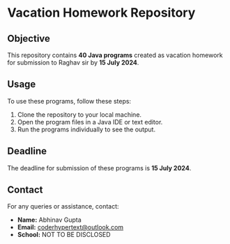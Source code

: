 # **Vacation Homework Repository**

## **Objective**
This repository contains **40 Java programs** created as vacation homework for submission to Raghav sir by **15 July 2024**.

## **Usage**
To use these programs, follow these steps:
1. Clone the repository to your local machine.
2. Open the program files in a Java IDE or text editor.
3. Run the programs individually to see the output.

## **Deadline**
The deadline for submission of these programs is **15 July 2024**.

## **Contact**
For any queries or assistance, contact:
- **Name:** Abhinav Gupta
- **Email:** coderhypertext@outlook.com 
- **School:** NOT TO BE DISCLOSED